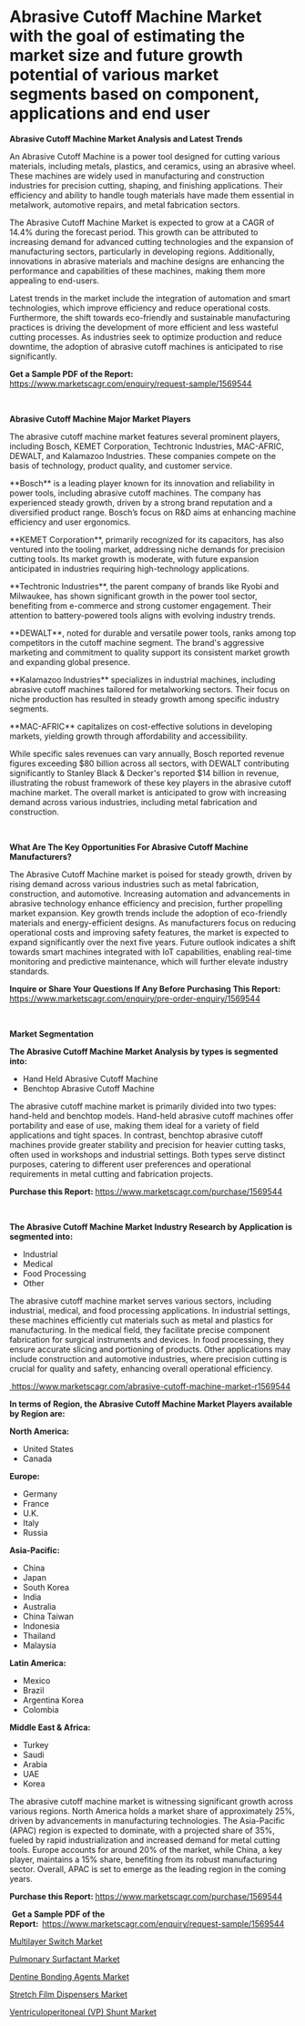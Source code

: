 <p><h1>Abrasive Cutoff Machine Market with the goal of estimating the market size and future growth potential of various market segments based on component, applications and end user</h1></p><p><strong>Abrasive Cutoff Machine Market Analysis and Latest Trends</strong></p>
<p><p>An Abrasive Cutoff Machine is a power tool designed for cutting various materials, including metals, plastics, and ceramics, using an abrasive wheel. These machines are widely used in manufacturing and construction industries for precision cutting, shaping, and finishing applications. Their efficiency and ability to handle tough materials have made them essential in metalwork, automotive repairs, and metal fabrication sectors.</p><p>The Abrasive Cutoff Machine Market is expected to grow at a CAGR of 14.4% during the forecast period. This growth can be attributed to increasing demand for advanced cutting technologies and the expansion of manufacturing sectors, particularly in developing regions. Additionally, innovations in abrasive materials and machine designs are enhancing the performance and capabilities of these machines, making them more appealing to end-users.</p><p>Latest trends in the market include the integration of automation and smart technologies, which improve efficiency and reduce operational costs. Furthermore, the shift towards eco-friendly and sustainable manufacturing practices is driving the development of more efficient and less wasteful cutting processes. As industries seek to optimize production and reduce downtime, the adoption of abrasive cutoff machines is anticipated to rise significantly.</p></p>
<p><strong>Get a Sample PDF of the Report:&nbsp;</strong> <a href="https://www.marketscagr.com/enquiry/request-sample/1569544?utm_campaign=2113&utm_medium=2&utm_source=Github&utm_content=ia&utm_term=25032025&utm_id=abrasive-cutoff-machine">https://www.marketscagr.com/enquiry/request-sample/1569544</a></p>
<p>&nbsp;</p>
<p><strong>Abrasive Cutoff Machine Major Market Players</strong></p>
<p><p>The abrasive cutoff machine market features several prominent players, including Bosch, KEMET Corporation, Techtronic Industries, MAC-AFRIC, DEWALT, and Kalamazoo Industries. These companies compete on the basis of technology, product quality, and customer service.</p><p>**Bosch** is a leading player known for its innovation and reliability in power tools, including abrasive cutoff machines. The company has experienced steady growth, driven by a strong brand reputation and a diversified product range. Bosch’s focus on R&D aims at enhancing machine efficiency and user ergonomics.</p><p>**KEMET Corporation**, primarily recognized for its capacitors, has also ventured into the tooling market, addressing niche demands for precision cutting tools. Its market growth is moderate, with future expansion anticipated in industries requiring high-technology applications.</p><p>**Techtronic Industries**, the parent company of brands like Ryobi and Milwaukee, has shown significant growth in the power tool sector, benefiting from e-commerce and strong customer engagement. Their attention to battery-powered tools aligns with evolving industry trends.</p><p>**DEWALT**, noted for durable and versatile power tools, ranks among top competitors in the cutoff machine segment. The brand's aggressive marketing and commitment to quality support its consistent market growth and expanding global presence.</p><p>**Kalamazoo Industries** specializes in industrial machines, including abrasive cutoff machines tailored for metalworking sectors. Their focus on niche production has resulted in steady growth among specific industry segments.</p><p>**MAC-AFRIC** capitalizes on cost-effective solutions in developing markets, yielding growth through affordability and accessibility. </p><p>While specific sales revenues can vary annually, Bosch reported revenue figures exceeding $80 billion across all sectors, with DEWALT contributing significantly to Stanley Black & Decker's reported $14 billion in revenue, illustrating the robust framework of these key players in the abrasive cutoff machine market. The overall market is anticipated to grow with increasing demand across various industries, including metal fabrication and construction.</p></p>
<p>&nbsp;</p>
<p><strong>What Are The Key Opportunities For Abrasive Cutoff Machine Manufacturers?</strong></p>
<p><p>The Abrasive Cutoff Machine market is poised for steady growth, driven by rising demand across various industries such as metal fabrication, construction, and automotive. Increasing automation and advancements in abrasive technology enhance efficiency and precision, further propelling market expansion. Key growth trends include the adoption of eco-friendly materials and energy-efficient designs. As manufacturers focus on reducing operational costs and improving safety features, the market is expected to expand significantly over the next five years. Future outlook indicates a shift towards smart machines integrated with IoT capabilities, enabling real-time monitoring and predictive maintenance, which will further elevate industry standards.</p></p>
<p><strong>Inquire or Share Your Questions If Any Before Purchasing This Report:</strong> <a href="https://www.marketscagr.com/enquiry/pre-order-enquiry/1569544?utm_campaign=2113&utm_medium=2&utm_source=Github&utm_content=ia&utm_term=25032025&utm_id=abrasive-cutoff-machine">https://www.marketscagr.com/enquiry/pre-order-enquiry/1569544</a></p>
<p>&nbsp;</p>
<p><strong>Market Segmentation</strong></p>
<p><strong>The Abrasive Cutoff Machine Market Analysis by types is segmented into:</strong></p>
<p><ul><li>Hand Held Abrasive Cutoff Machine</li><li>Benchtop Abrasive Cutoff Machine</li></ul></p>
<p><p>The abrasive cutoff machine market is primarily divided into two types: hand-held and benchtop models. Hand-held abrasive cutoff machines offer portability and ease of use, making them ideal for a variety of field applications and tight spaces. In contrast, benchtop abrasive cutoff machines provide greater stability and precision for heavier cutting tasks, often used in workshops and industrial settings. Both types serve distinct purposes, catering to different user preferences and operational requirements in metal cutting and fabrication projects.</p></p>
<p><strong>Purchase this Report:&nbsp;</strong><a href="https://www.marketscagr.com/purchase/1569544?utm_campaign=2113&utm_medium=2&utm_source=Github&utm_content=ia&utm_term=25032025&utm_id=abrasive-cutoff-machine">https://www.marketscagr.com/purchase/1569544</a></p>
<p>&nbsp;</p>
<p><strong>The Abrasive Cutoff Machine Market Industry Research by Application is segmented into:</strong></p>
<p><ul><li>Industrial</li><li>Medical</li><li>Food Processing</li><li>Other</li></ul></p>
<p><p>The abrasive cutoff machine market serves various sectors, including industrial, medical, and food processing applications. In industrial settings, these machines efficiently cut materials such as metal and plastics for manufacturing. In the medical field, they facilitate precise component fabrication for surgical instruments and devices. In food processing, they ensure accurate slicing and portioning of products. Other applications may include construction and automotive industries, where precision cutting is crucial for quality and safety, enhancing overall operational efficiency.</p></p>
<p><a href="https://www.marketscagr.com/abrasive-cutoff-machine-market-r1569544?utm_campaign=2113&utm_medium=2&utm_source=Github&utm_content=ia&utm_term=25032025&utm_id=abrasive-cutoff-machine">&nbsp;https://www.marketscagr.com/abrasive-cutoff-machine-market-r1569544</a></p>
<p><strong>In terms of Region, the Abrasive Cutoff Machine Market Players available by Region are:</strong></p>
<p>
    <p> <strong> North America: </strong>
        <ul>
            <li>United States</li>
            <li>Canada</li>
        </ul>
        </p> 
    <p> <strong> Europe: </strong>
        <ul>
            <li>Germany</li>
            <li>France</li>
            <li>U.K.</li>
            <li>Italy</li>
            <li>Russia</li>
        </ul>
        </p> 
    <p> <strong> Asia-Pacific: </strong>
        <ul>
            <li>China</li>
            <li>Japan</li>
            <li>South Korea</li>
            <li>India</li>
            <li>Australia</li>
            <li>China Taiwan</li>
            <li>Indonesia</li>
            <li>Thailand</li>
            <li>Malaysia</li>
        </ul>
        </p> 
    <p> <strong> Latin America: </strong>
        <ul>
            <li>Mexico</li>
            <li>Brazil</li>
            <li>Argentina Korea</li>
            <li>Colombia</li>
        </ul>
        </p> 
    <p> <strong> Middle East & Africa: </strong>
        <ul>
            <li>Turkey</li>
            <li>Saudi</li>
            <li>Arabia</li>
            <li>UAE</li>
            <li>Korea</li>
        </ul>
    </p>
    </p>
<p><p>The abrasive cutoff machine market is witnessing significant growth across various regions. North America holds a market share of approximately 25%, driven by advancements in manufacturing technologies. The Asia-Pacific (APAC) region is expected to dominate, with a projected share of 35%, fueled by rapid industrialization and increased demand for metal cutting tools. Europe accounts for around 20% of the market, while China, a key player, maintains a 15% share, benefiting from its robust manufacturing sector. Overall, APAC is set to emerge as the leading region in the coming years.</p></p>
<p><strong>Purchase this Report: </strong><a href="https://www.marketscagr.com/purchase/1569544?utm_campaign=2113&utm_medium=2&utm_source=Github&utm_content=ia&utm_term=25032025&utm_id=abrasive-cutoff-machine">https://www.marketscagr.com/purchase/1569544</a></p>
<p>&nbsp;<strong>Get a Sample PDF of the Report:&nbsp;&nbsp;</strong><a href="https://www.marketscagr.com/enquiry/request-sample/1569544?utm_campaign=2113&utm_medium=2&utm_source=Github&utm_content=ia&utm_term=25032025&utm_id=abrasive-cutoff-machine">https://www.marketscagr.com/enquiry/request-sample/1569544</a></p>
<p><strong></strong></p>
<p><p><a href="https://github.com/cherrivacius/Market-Research-Report-List-1/blob/main/multilayer-switch-market.md?utm_campaign=2113&utm_medium=2&utm_source=Github&utm_content=ia&utm_term=25032025&utm_id=abrasive-cutoff-machine">Multilayer Switch Market</a></p><p><a href="https://github.com/mafuzakirju/Market-Research-Report-List-1/blob/main/pulmonary-surfactant-market.md?utm_campaign=2113&utm_medium=2&utm_source=Github&utm_content=ia&utm_term=25032025&utm_id=abrasive-cutoff-machine">Pulmonary Surfactant Market</a></p><p><a href="https://github.com/omduthkevork/Market-Research-Report-List-1/blob/main/dentine-bonding-agents-market.md?utm_campaign=2113&utm_medium=2&utm_source=Github&utm_content=ia&utm_term=25032025&utm_id=abrasive-cutoff-machine">Dentine Bonding Agents Market</a></p><p><a href="https://github.com/Mayankdeswa/Market-Research-Report-List-1/blob/main/stretch-film-dispensers-market.md?utm_campaign=2113&utm_medium=2&utm_source=Github&utm_content=ia&utm_term=25032025&utm_id=abrasive-cutoff-machine">Stretch Film Dispensers Market</a></p><p><a href="https://github.com/akramisabtu/Market-Research-Report-List-1/blob/main/ventriculoperitoneal-vp-shunt-market.md?utm_campaign=2113&utm_medium=2&utm_source=Github&utm_content=ia&utm_term=25032025&utm_id=abrasive-cutoff-machine">Ventriculoperitoneal (VP) Shunt Market</a></p></p>